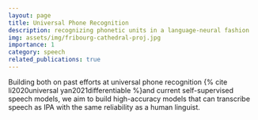 ```yaml
---
layout: page
title: Universal Phone Recognition
description: recognizing phonetic units in a language-neural fashion
img: assets/img/fribourg-cathedral-proj.jpg
importance: 1
category: speech
related_publications: true
---
```


Building both on past efforts at universal phone recognition {% cite li2020universal yan2021differentiable %}and current self-supervised speech models, we aim to build high-accuracy models that can transcribe speech as IPA with the same reliability as a human linguist.